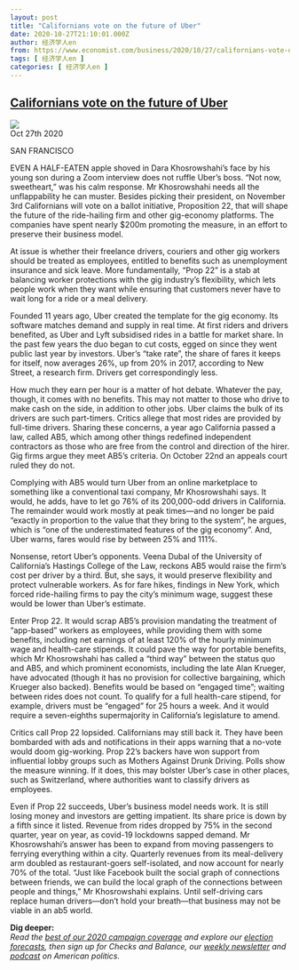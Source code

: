```yaml
---
layout: post
title: "Californians vote on the future of Uber"
date: 2020-10-27T21:10:01.000Z
author: 经济学人en
from: https://www.economist.com/business/2020/10/27/californians-vote-on-the-future-of-uber
tags: [ 经济学人en ]
categories: [ 经济学人en ]
---
```

<!--1603833001000-->
[Californians vote on the future of Uber](https://www.economist.com/business/2020/10/27/californians-vote-on-the-future-of-uber)
------

<div>
<img src="https://images.weserv.nl/?url=www.economist.com/img/b/1280/720/90/sites/default/files/20201031_WBP501_0.jpg"/><div></div><aside ><div ><time itemscope="" itemType="http://schema.org/DateTime" dateTime="2020-10-27T00:00:00Z" >Oct 27th 2020</time><meta itemProp="author" content="The Economist"/><p data-test-id="Dateline" itemType="http://schema.org/dateline" >SAN FRANCISCO</p></div></aside><p >EVEN A HALF-EATEN apple shoved in Dara Khosrowshahi’s face by his young son during a Zoom interview does not ruffle Uber’s boss. “Not now, sweetheart,” was his calm response. Mr Khosrowshahi needs all the unflappability he can muster. Besides picking their president, on November 3rd Californians will vote on a ballot initiative, Proposition 22, that will shape the future of the ride-hailing firm and other gig-economy platforms. The companies have spent nearly $200m promoting the measure, in an effort to preserve their business model.</p><p >At issue is whether their freelance drivers, couriers and other gig workers should be treated as employees, entitled to benefits such as unemployment insurance and sick leave. More fundamentally, “Prop 22” is a stab at balancing worker protections with the gig industry’s flexibility, which lets people work when they want while ensuring that customers never have to wait long for a ride or a meal delivery.</p><div id="" ><div><div id="econ-1"></div></div></div><p >Founded 11 years ago, Uber created the template for the gig economy. Its software matches demand and supply in real time. At first riders and drivers benefited, as Uber and Lyft subsidised rides in a battle for market share. In the past few years the duo began to cut costs, egged on since they went public last year by investors. Uber’s “take rate”, the share of fares it keeps for itself, now averages 26%, up from 20% in 2017, according to New Street, a research firm. Drivers get correspondingly less.</p><p >How much they earn per hour is a matter of hot debate. Whatever the pay, though, it comes with no benefits. This may not matter to those who drive to make cash on the side, in addition to other jobs. Uber claims the bulk of its drivers are such part-timers. Critics allege that most rides are provided by full-time drivers. Sharing these concerns, a year ago California passed a law, called AB5, which among other things redefined independent contractors as those who are free from the control and direction of the hirer. Gig firms argue they meet AB5’s criteria. On October 22nd an appeals court ruled they do not.</p><p >Complying with AB5 would turn Uber from an online marketplace to something like a conventional taxi company, Mr Khosrowshahi says. It would, he adds, have to let go 76% of its 200,000-odd drivers in California. The remainder would work mostly at peak times—and no longer be paid “exactly in proportion to the value that they bring to the system”, he argues, which is “one of the underestimated features of the gig economy”. And, Uber warns, fares would rise by between 25% and 111%.</p><p >Nonsense, retort Uber’s opponents. Veena Dubal of the University of California’s Hastings College of the Law, reckons AB5 would raise the firm’s cost per driver by a third. But, she says, it would preserve flexibility and protect vulnerable workers. As for fare hikes, findings in New York, which forced ride-hailing firms to pay the city’s minimum wage, suggest these would be lower than Uber’s estimate.</p><div id="" ><div><div id="econ-2"></div></div></div><p >Enter Prop 22. It would scrap AB5’s provision mandating the treatment of “app-based” workers as employees, while providing them with some benefits, including net earnings of at least 120% of the hourly minimum wage and health-care stipends. It could pave the way for portable benefits, which Mr Khosrowshahi has called a “third way” between the status quo and AB5, and which prominent economists, including the late Alan Krueger, have advocated (though it has no provision for collective bargaining, which Krueger also backed). Benefits would be based on “engaged time”; waiting between rides does not count. To qualify for a full health-care stipend, for example, drivers must be “engaged” for 25 hours a week. And it would require a seven-eighths supermajority in California’s legislature to amend.</p><p >Critics call Prop 22 lopsided. Californians may still back it. They have been bombarded with ads and notifications in their apps warning that a no-vote would doom gig-working. Prop 22’s backers have won support from influential lobby groups such as Mothers Against Drunk Driving. Polls show the measure winning. If it does, this may bolster Uber’s case in other places, such as Switzerland, where authorities want to classify drivers as employees.</p><p >Even if Prop 22 succeeds, Uber’s business model needs work. It is still losing money and investors are getting impatient. Its share price is down by a fifth since it listed. Revenue from rides dropped by 75% in the second quarter, year on year, as covid-19 lockdowns sapped demand. Mr Khosrowshahi’s answer has been to expand from moving passengers to ferrying everything within a city. Quarterly revenues from its meal-delivery arm doubled as restaurant-goers self-isolated, and now account for nearly 70% of the total. “Just like Facebook built the social graph of connections between friends, we can build the local graph of the connections between people and things,” Mr Khosrowshahi explains. Until self-driving cars replace human drivers—don’t hold your breath—that business may not be viable in an ab5 world.</p><p ><strong>Dig deeper:</strong><br/><em>Read the <a href="https://www.economist.com/us-election-2020">best of our 2020 campaign coverage</a> and explore our <a href="https://www.economist.comhttps://projects.economist.com/us-2020-forecast/president">election forecasts</a>, then sign up for Checks and Balance, our <a href="https://www.economist.com/checksandbalance/">weekly newsletter</a> and <a href="https://www.economist.comhttps://play.acast.com/podcasts/2020/01/24/checks-and-balance-our-new-weekly-podcast-on-american-politics" data-tegid="0jk3hgtm5cdm1pbhcoevheuvp6fh1gov">podcast</a> on American politics.</em></p>
</div>
